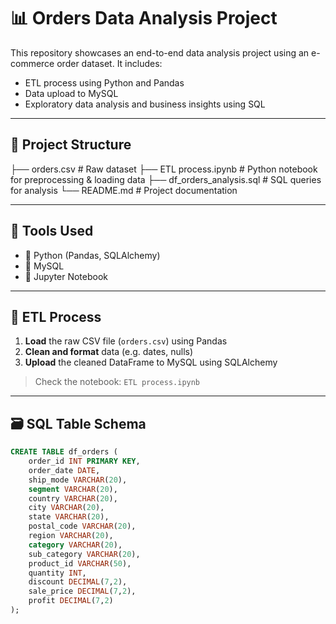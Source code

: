 # 📊 Orders Data Analysis Project

This repository showcases an end-to-end data analysis project using an e-commerce order dataset. It includes:

- ETL process using Python and Pandas
- Data upload to MySQL
- Exploratory data analysis and business insights using SQL

---

## 📁 Project Structure
├── orders.csv # Raw dataset
├── ETL process.ipynb # Python notebook for preprocessing & loading data
├── df_orders_analysis.sql # SQL queries for analysis
└── README.md # Project documentation

---

## 🔧 Tools Used

- 🐍 Python (Pandas, SQLAlchemy)
- 🐬 MySQL
- 📓 Jupyter Notebook

---

## 🧪 ETL Process

1. **Load** the raw CSV file (`orders.csv`) using Pandas
2. **Clean and format** data (e.g. dates, nulls)
3. **Upload** the cleaned DataFrame to MySQL using SQLAlchemy

> Check the notebook: `ETL process.ipynb`

---

## 🗃️ SQL Table Schema

```sql
CREATE TABLE df_orders (
    order_id INT PRIMARY KEY,
    order_date DATE,
    ship_mode VARCHAR(20),
    segment VARCHAR(20),
    country VARCHAR(20),
    city VARCHAR(20),
    state VARCHAR(20),
    postal_code VARCHAR(20),
    region VARCHAR(20),
    category VARCHAR(20),
    sub_category VARCHAR(20),
    product_id VARCHAR(50),
    quantity INT,
    discount DECIMAL(7,2),
    sale_price DECIMAL(7,2),
    profit DECIMAL(7,2)
);

